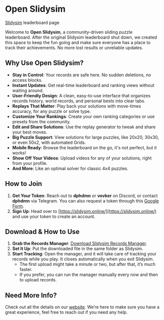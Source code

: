 # Open Slidysim

[Slidysim](https://slidysim.github.io/) leaderboard page

Welcome to **Open Slidysim**, a community-driven sliding puzzle leaderboard. After the original Slidysim leaderboard shut down, we created this space to keep the fun going and make sure everyone has a place to track their achievements. No more lost results or unreliable updates.

## Why Use Open Slidysim?
- **Stay in Control**: Your records are safe here. No sudden deletions, no access blocks.
- **Instant Updates**: Get real-time leaderboard and ranking views without waiting around.
- **User-Friendly Design**: A clean, easy-to-use interface that organizes records history, world records, and personal bests into clear tabs.
- **Replays That Matter**: Play back your solutions with move-times accuracy, for any puzzle or solve type.
- **Customize Your Rankings**: Create your own ranking categories or use presets from the community.
- **Edit and Share Solutions**: Use the replay generator to tweak and share your best moves.
- **Big Puzzle Support**: View solutions for large puzzles, like 20x20, 30x30, or even 50x2, with automated Grids.
- **Mobile Ready**: Browse the leaderboard on the go, it's not perfect, but it works!
- **Show Off Your Videos**: Upload videos for any of your solutions, right from your profile.
- **And More**: Like an optimal solver for classic 4x4 puzzles. 

## How to Join
1. **Get Your Token**: Reach out to **dphdmn** or **vovker** on Discord, or contact **dphdmn** via Telegram. You can also request a token through this [Google Form](https://forms.gle/B1FFwCovtt3B3mmf7).
2. **Sign Up**: Head over to [https://slidysim.online/](https://slidysim.online/) and use your token to create an account. 

## Download & How to Use
1. **Grab the Records Manager**: [Download Slidysim Records Manager](https://github.com/dphdmn/openslidy/releases/tag/1.1.0).
2. **Set It Up**: Put the downloaded file in the same folder as Slidysim.
3. **Start Tracking**: Open the manager, and it will take care of tracking your records while you play. It closes automatically when you exit Slidysim.
   - The first upload might take a minute or two, but after that, it’s much faster.
   - If you prefer, you can run the manager manually every now and then to upload records.

## Need More Info?
Check out all the details on our [website](https://slidysim.online/). We’re here to make sure you have a great experience, feel free to reach out if you need any help.

